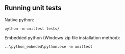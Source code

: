 ## Running unit tests

Native python:
```
python -m unittest tests/
```

Embedded python (Windows zip file installation method):
```
..\python_embeded\python.exe -m unittest
```

